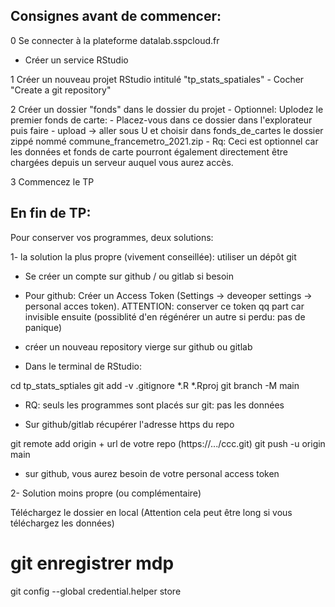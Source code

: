 
## Consignes avant de commencer:


0 Se connecter à la plateforme datalab.sspcloud.fr
- Créer un service RStudio

1 Créer un nouveau projet RStudio intitulé "tp_stats_spatiales" -
Cocher "Create a git repository"

2 Créer un dossier "fonds" dans le dossier du projet - Optionnel:
Uplodez le premier fonds de carte: - Placez-vous dans ce dossier dans
l'explorateur puis faire - upload -\> aller sous U et choisir dans
fonds_de_cartes le dossier zippé nommé commune_francemetro_2021.zip -
Rq: Ceci est optionnel car les données et fonds de carte pourront
également directement être chargées depuis un serveur auquel vous aurez
accès.

3 Commencez le TP

## En fin de TP:

Pour conserver vos programmes, deux solutions:

1- la solution la plus propre (vivement conseillée): utiliser un dépôt git

- Se créer un compte sur github / ou gitlab si besoin
- Pour github: Créer un Access Token (Settings -> deveoper settings -> personal acces token). ATTENTION: conserver ce token qq part car invisible ensuite (possiblité d'en régénérer un autre si perdu: pas de panique)

- créer un nouveau repository vierge sur github ou gitlab
- Dans le terminal de RStudio:

cd tp_stats_sptiales
git add -v .gitignore *.R *.Rproj
git branch -M main

- RQ: seuls les programmes sont placés sur git: pas les données

- Sur github/gitlab récupérer l'adresse https du repo 

git remote add origin + url de votre repo (https://.../ccc.git)
git push -u origin main

- sur github, vous aurez besoin de votre personal access token

2- Solution moins propre (ou complémentaire)

Téléchargez le dossier en local
(Attention cela peut être long si vous téléchargez les données)


# git enregistrer mdp
git config --global credential.helper store
